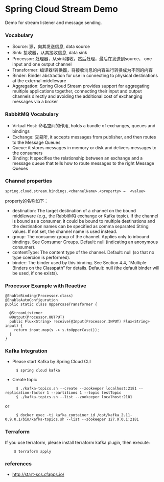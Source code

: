 Spring Cloud Stream Demo
========================

Demo for stream listener and message sending.

### Vocabulary

* Source: 源，向其发送信息, data source
* Sink: 接收器，从其接收信息, data sink
* Processor: 处理器，从sink接收，然后处理，最后在发送到source， one input and one output channel
* Transformer: 编译器/转换器，将接收消息的内容进行转换成为不同的内容
* Binder: Binder abstraction for use in connecting to physical destinations at the external middleware
* Aggregation: Spring Cloud Stream provides support for aggregating multiple applications together, connecting their input and output channels directly and avoiding the additional cost of exchanging messages via a broker

### RabbitMQ Vocabulary

* Virtual Host: 命名空间的作用, holds a bundle of exchanges, queues and bindings
* Exchange: 交易所, it accepts messages from publisher, and then routes to the Message Queues
* Queue: it stores messages in memory or disk and delivers messages to the consumers
* Binding: It specifies the relationship between an exchange and a message queue that tells how to route messages to the right Message Queues

### Channel properties
```
spring.cloud.stream.bindings.<channelName>.<property> =  <value>
```
property的名称如下：

* destination: The target destination of a channel on the bound middleware (e.g., the RabbitMQ exchange or Kafka topic). If the channel is bound as a consumer, it could be bound to multiple destinations and the destination names can be specified as comma separated String values. If not set, the channel name is used instead.
* group: The consumer group of the channel. Applies only to inbound bindings. See Consumer Groups. Default: null (indicating an anonymous consumer).
* contentType: The content type of the channel. Default: null (so that no type coercion is performed).
* binder: The binder used by this binding. See Section 4.4, “Multiple Binders on the Classpath” for details. Default: null (the default binder will be used, if one exists).

### Processor Example with Reactive

```
@EnableBinding(Processor.class)
@EnableAutoConfiguration
public static class UppercaseTransformer {

  @StreamListener
  @Output(Processor.OUTPUT)
  public Flux<String> receive(@Input(Processor.INPUT) Flux<String> input) {
    return input.map(s -> s.toUpperCase());
  }
}
```
### Kafka Integration

* Please start Kafka by Spring Cloud CLI
```
     $ spring cloud kafka
```
* Create topic
```
     $ ./kafka-topics.sh --create --zookeeper localhost:2181 --replication-factor 1 --partitions 1 --topic testTopic
     $ ./kafka-topics.sh --list --zookeeper localhost:2181
```
or
```
     $ docker exec -ti kafka_container_id /opt/kafka_2.11-0.9.0.1/bin/kafka-topics.sh --list --zookeeper 127.0.0.1:2181
```
### Terraform

If you use terraform, please install terraform kafka plugin, then execute:
```
    $ terraform apply
```

### references

* http://start-scs.cfapps.io/
